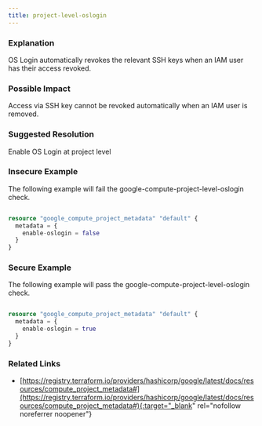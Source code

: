 ```yaml
---
title: project-level-oslogin
---
```


### Explanation

OS Login automatically revokes the relevant SSH keys when an IAM user has their access revoked.

### Possible Impact
Access via SSH key cannot be revoked automatically when an IAM user is removed.

### Suggested Resolution
Enable OS Login at project level


### Insecure Example

The following example will fail the google-compute-project-level-oslogin check.

```terraform

resource "google_compute_project_metadata" "default" {
  metadata = {
	enable-oslogin = false
  }
}

```



### Secure Example

The following example will pass the google-compute-project-level-oslogin check.

```terraform

resource "google_compute_project_metadata" "default" {
  metadata = {
    enable-oslogin = true
  }
}

```




### Related Links


- [https://registry.terraform.io/providers/hashicorp/google/latest/docs/resources/compute_project_metadata#](https://registry.terraform.io/providers/hashicorp/google/latest/docs/resources/compute_project_metadata#){:target="_blank" rel="nofollow noreferrer noopener"}


